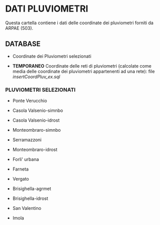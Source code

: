 # DATI PLUVIOMETRI

Questa cartella contiene i dati delle coordinate dei pluviometri forniti da ARPAE (503).


## DATABASE

* Coordinate dei Pluviometri selezionati

* **TEMPORANEO** Coordinate delle reti di pluviometri (calcolate come media delle coordinate dei pluviometri appartenenti ad una rete): file *insertCoordPluv_ex.sql* 

### PLUVIOMETRI SELEZIONATI

* Ponte Verucchio

* Casola Valsenio-simnbo 

* Casola Valsenio-idrost

* Monteombraro-simnbo 

* Serramazzoni      

* Monteombraro-idrost      

* Forli' urbana 

* Farneta           

* Vergato             

* Brisighella-agrmet    

* Brisighella-idrost   

* San Valentino 

* Imola       